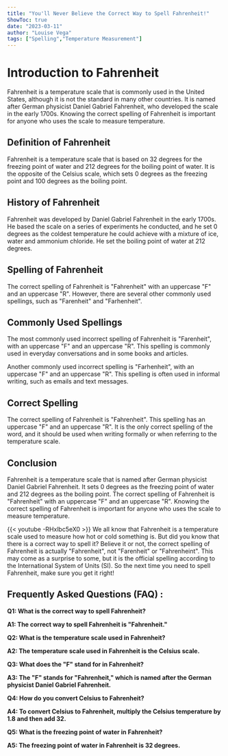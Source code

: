 ```yaml
---
title: "You'll Never Believe the Correct Way to Spell Fahrenheit!"
ShowToc: true 
date: "2023-03-11"
author: "Louise Vega" 
tags: ["Spelling","Temperature Measurement"]
---
```

# Introduction to Fahrenheit

Fahrenheit is a temperature scale that is commonly used in the United States, although it is not the standard in many other countries. It is named after German physicist Daniel Gabriel Fahrenheit, who developed the scale in the early 1700s. Knowing the correct spelling of Fahrenheit is important for anyone who uses the scale to measure temperature.

## Definition of Fahrenheit

Fahrenheit is a temperature scale that is based on 32 degrees for the freezing point of water and 212 degrees for the boiling point of water. It is the opposite of the Celsius scale, which sets 0 degrees as the freezing point and 100 degrees as the boiling point.

## History of Fahrenheit

Fahrenheit was developed by Daniel Gabriel Fahrenheit in the early 1700s. He based the scale on a series of experiments he conducted, and he set 0 degrees as the coldest temperature he could achieve with a mixture of ice, water and ammonium chloride. He set the boiling point of water at 212 degrees.

## Spelling of Fahrenheit

The correct spelling of Fahrenheit is "Fahrenheit" with an uppercase "F" and an uppercase "R". However, there are several other commonly used spellings, such as "Farenheit" and "Farhenheit".

## Commonly Used Spellings

The most commonly used incorrect spelling of Fahrenheit is "Farenheit", with an uppercase "F" and an uppercase "R". This spelling is commonly used in everyday conversations and in some books and articles.

Another commonly used incorrect spelling is "Farhenheit", with an uppercase "F" and an uppercase "R". This spelling is often used in informal writing, such as emails and text messages.

## Correct Spelling

The correct spelling of Fahrenheit is "Fahrenheit". This spelling has an uppercase "F" and an uppercase "R". It is the only correct spelling of the word, and it should be used when writing formally or when referring to the temperature scale.

## Conclusion

Fahrenheit is a temperature scale that is named after German physicist Daniel Gabriel Fahrenheit. It sets 0 degrees as the freezing point of water and 212 degrees as the boiling point. The correct spelling of Fahrenheit is "Fahrenheit" with an uppercase "F" and an uppercase "R". Knowing the correct spelling of Fahrenheit is important for anyone who uses the scale to measure temperature.

{{< youtube -RHxlbc5eX0 >}} 
We all know that Fahrenheit is a temperature scale used to measure how hot or cold something is. But did you know that there is a correct way to spell it? Believe it or not, the correct spelling of Fahrenheit is actually "Fahrenheit", not "Farenheit" or "Fahrenheint". This may come as a surprise to some, but it is the official spelling according to the International System of Units (SI). So the next time you need to spell Fahrenheit, make sure you get it right!

## Frequently Asked Questions (FAQ) :
**Q1: What is the correct way to spell Fahrenheit?**

**A1: The correct way to spell Fahrenheit is "Fahrenheit."**

**Q2: What is the temperature scale used in Fahrenheit?**

**A2: The temperature scale used in Fahrenheit is the Celsius scale.**

**Q3: What does the "F" stand for in Fahrenheit?**

**A3: The "F" stands for "Fahrenheit," which is named after the German physicist Daniel Gabriel Fahrenheit.**

**Q4: How do you convert Celsius to Fahrenheit?**

**A4: To convert Celsius to Fahrenheit, multiply the Celsius temperature by 1.8 and then add 32.**

**Q5: What is the freezing point of water in Fahrenheit?**

**A5: The freezing point of water in Fahrenheit is 32 degrees.**





